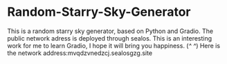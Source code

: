 # Random-Starry-Sky-Generator
This is a random starry sky generator, based on Python and Gradio. The public network adress is deployed through sealos. This is an interesting work for me to learn Gradio, I hope it will bring you happiness. (*^ ^*) Here is the network address:mvqdzvnedzcj.sealosgzg.site
